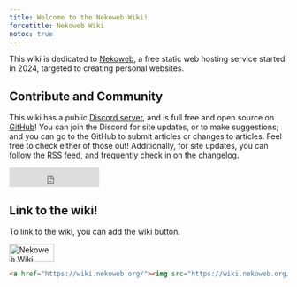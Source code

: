 ```yaml
---
title: Welcome to the Nekoweb Wiki!
forcetitle: Nekoweb Wiki
notoc: true
---
```

This wiki is dedicated to [Nekoweb](/w/nekoweb.html), a free static
web hosting service started in 2024, targeted to creating personal websites.

## Contribute and Community

This wiki has a public [Discord server](https://discord.gg/f4b4e2Nudk), and is full free and open source on [GitHub](https://github.com/nekowebwiki/wikigen)! You can join the Discord for site updates, or to make suggestions; and you can go to the GitHub to submit articles or changes to articles. Feel free to check either of those out! Additionally, for site updates, you can follow [the RSS feed](/feed.xml), and frequently check in on the [changelog](/changelog.html).

<iframe
    src="https://nekoweb.org/frame/follow"
    frameborder="0" width="163" height="35"
></iframe>

## Link to the wiki!

To link to the wiki, you can add the wiki button.

<a href="/"><img src="/button.png" width="81" height="33" alt="Nekoweb Wiki"></a>

```html
<a href="https://wiki.nekoweb.org/"><img src="https://wiki.nekoweb.org/button.png" width="81" height="33" alt="Nekoweb Wiki"></a>
```

<script src="/oneko.js" type="text/javascript" data-cat="/oneko.gif"></script>
